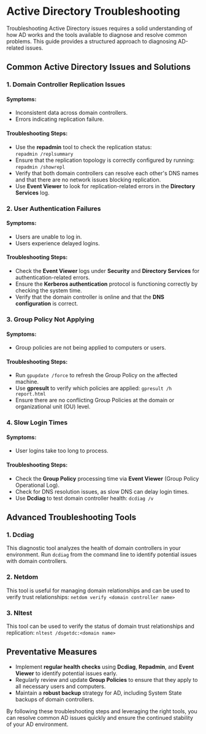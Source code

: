 # Active Directory Troubleshooting

Troubleshooting Active Directory issues requires a solid understanding of how AD works and the tools available to diagnose and resolve common problems. This guide provides a structured approach to diagnosing AD-related issues.

## Common Active Directory Issues and Solutions

### 1. **Domain Controller Replication Issues**

#### Symptoms:
- Inconsistent data across domain controllers.
- Errors indicating replication failure.

#### Troubleshooting Steps:
- Use the **repadmin** tool to check the replication status:  
  `repadmin /replsummary`
- Ensure that the replication topology is correctly configured by running:
  `repadmin /showrepl`
- Verify that both domain controllers can resolve each other's DNS names and that there are no network issues blocking replication.
- Use **Event Viewer** to look for replication-related errors in the **Directory Services** log.

### 2. **User Authentication Failures**

#### Symptoms:
- Users are unable to log in.
- Users experience delayed logins.

#### Troubleshooting Steps:
- Check the **Event Viewer** logs under **Security** and **Directory Services** for authentication-related errors.
- Ensure the **Kerberos authentication** protocol is functioning correctly by checking the system time.
- Verify that the domain controller is online and that the **DNS configuration** is correct.

### 3. **Group Policy Not Applying**

#### Symptoms:
- Group policies are not being applied to computers or users.
  
#### Troubleshooting Steps:
- Run `gpupdate /force` to refresh the Group Policy on the affected machine.
- Use **gpresult** to verify which policies are applied:
  `gpresult /h report.html`
- Ensure there are no conflicting Group Policies at the domain or organizational unit (OU) level.
  
### 4. **Slow Login Times**

#### Symptoms:
- User logins take too long to process.

#### Troubleshooting Steps:
- Check the **Group Policy** processing time via **Event Viewer** (Group Policy Operational Log).
- Check for DNS resolution issues, as slow DNS can delay login times.
- Use **Dcdiag** to test domain controller health:
  `dcdiag /v`
  
## Advanced Troubleshooting Tools

### 1. **Dcdiag**
This diagnostic tool analyzes the health of domain controllers in your environment. Run `dcdiag` from the command line to identify potential issues with domain controllers.

### 2. **Netdom**
This tool is useful for managing domain relationships and can be used to verify trust relationships:
  `netdom verify <domain controller name>`

### 3. **Nltest**
This tool can be used to verify the status of domain trust relationships and replication:
  `nltest /dsgetdc:<domain name>`

## Preventative Measures
- Implement **regular health checks** using **Dcdiag**, **Repadmin**, and **Event Viewer** to identify potential issues early.
- Regularly review and update **Group Policies** to ensure that they apply to all necessary users and computers.
- Maintain a **robust backup** strategy for AD, including System State backups of domain controllers.

By following these troubleshooting steps and leveraging the right tools, you can resolve common AD issues quickly and ensure the continued stability of your AD environment.
